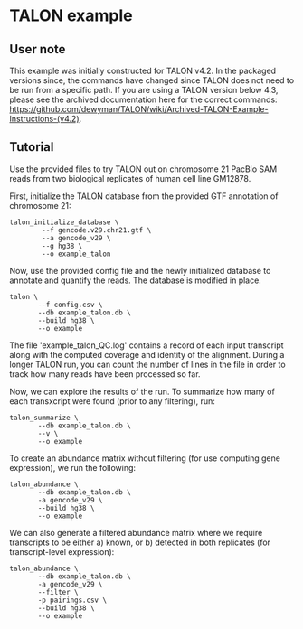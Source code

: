 # TALON example

## User note
This example was initially constructed for TALON v4.2. In the packaged versions since, the commands have changed since TALON does not need to be run from a specific path. If you are using a TALON version below 4.3, please see the archived documentation here for the correct commands: https://github.com/dewyman/TALON/wiki/Archived-TALON-Example-Instructions-(v4.2). 

## Tutorial
Use the provided files to try TALON out on chromosome 21 PacBio SAM reads from two biological replicates of human cell line GM12878. 

First, initialize the TALON database from the provided GTF annotation of chromosome 21:

```
talon_initialize_database \
        --f gencode.v29.chr21.gtf \
        --a gencode_v29 \
        --g hg38 \
        --o example_talon
```

Now, use the provided config file and the newly initialized database to annotate and quantify the reads. The database is modified in place.
```
talon \
       --f config.csv \
       --db example_talon.db \
       --build hg38 \
       --o example
```
The file 'example_talon_QC.log' contains a record of each input transcript along with the computed coverage and identity of the alignment. During a longer TALON run, you can count the number of lines in the file in order to track how many reads have been processed so far.

Now, we can explore the results of the run. To summarize how many of each transxcript were found (prior to any filtering), run:
```
talon_summarize \
       --db example_talon.db \
       --v \
       --o example
```

To create an abundance matrix without filtering (for use computing gene expression), we run the following:
```
talon_abundance \
       --db example_talon.db \
       -a gencode_v29 \
       --build hg38 \
       --o example
```

We can also generate a filtered abundance matrix where we require transcripts to be either a) known, or b) detected in both replicates (for transcript-level expression):
```
talon_abundance \
       --db example_talon.db \
       -a gencode_v29 \
       --filter \
       -p pairings.csv \
       --build hg38 \
       --o example
```



